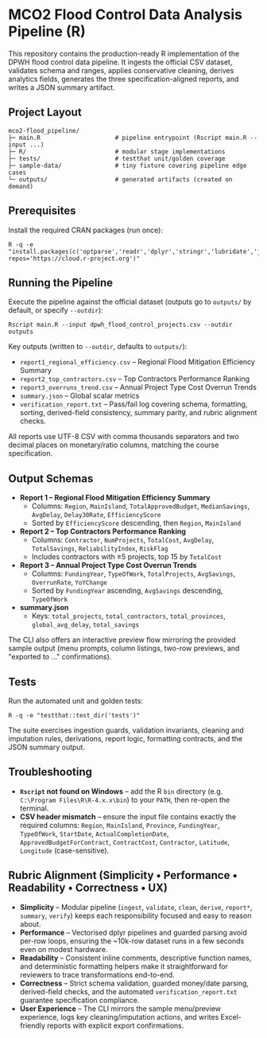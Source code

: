 # MCO2 Flood Control Data Analysis Pipeline (R)

This repository contains the production-ready R implementation of the DPWH flood
control data pipeline. It ingests the official CSV dataset, validates schema and
ranges, applies conservative cleaning, derives analytics fields, generates the
three specification-aligned reports, and writes a JSON summary artifact.

## Project Layout

```
mco2-flood_pipeline/
├─ main.R                     # pipeline entrypoint (Rscript main.R --input ...)
├─ R/                         # modular stage implementations
├─ tests/                     # testthat unit/golden coverage
├─ sample-data/               # tiny fixture covering pipeline edge cases
└─ outputs/                   # generated artifacts (created on demand)
```

## Prerequisites

Install the required CRAN packages (run once):

```
R -q -e "install.packages(c('optparse','readr','dplyr','stringr','lubridate','jsonlite','tibble','testthat'), repos='https://cloud.r-project.org')"
```

## Running the Pipeline

Execute the pipeline against the official dataset (outputs go to `outputs/` by
default, or specify `--outdir`):

```
Rscript main.R --input dpwh_flood_control_projects.csv --outdir outputs
```

Key outputs (written to `--outdir`, defaults to `outputs/`):

- `report1_regional_efficiency.csv` – Regional Flood Mitigation Efficiency Summary
- `report2_top_contractors.csv` – Top Contractors Performance Ranking
- `report3_overruns_trend.csv` – Annual Project Type Cost Overrun Trends
- `summary.json` – Global scalar metrics
- `verification_report.txt` – Pass/fail log covering schema, formatting, sorting, derived-field consistency, summary parity, and rubric alignment checks.

All reports use UTF-8 CSV with comma thousands separators and two decimal places on monetary/ratio columns, matching the course specification.

## Output Schemas

- **Report 1 – Regional Flood Mitigation Efficiency Summary**
  - Columns: `Region`, `MainIsland`, `TotalApprovedBudget`, `MedianSavings`, `AvgDelay`, `Delay30Rate`, `EfficiencyScore`
  - Sorted by `EfficiencyScore` descending, then `Region`, `MainIsland`
- **Report 2 – Top Contractors Performance Ranking**
  - Columns: `Contractor`, `NumProjects`, `TotalCost`, `AvgDelay`, `TotalSavings`, `ReliabilityIndex`, `RiskFlag`
  - Includes contractors with ≥5 projects, top 15 by `TotalCost`
- **Report 3 – Annual Project Type Cost Overrun Trends**
  - Columns: `FundingYear`, `TypeOfWork`, `TotalProjects`, `AvgSavings`, `OverrunRate`, `YoYChange`
  - Sorted by `FundingYear` ascending, `AvgSavings` descending, `TypeOfWork`
- **summary.json**
  - Keys: `total_projects`, `total_contractors`, `total_provinces`, `global_avg_delay`, `total_savings`

The CLI also offers an interactive preview flow mirroring the provided sample output (menu prompts, column listings, two-row previews, and "exported to …" confirmations).

## Tests

Run the automated unit and golden tests:

```
R -q -e "testthat::test_dir('tests')"
```

The suite exercises ingestion guards, validation invariants, cleaning and
imputation rules, derivations, report logic, formatting contracts, and the JSON
summary output.

## Troubleshooting

- **`Rscript` not found on Windows** – add the R `bin` directory (e.g.
  `C:\Program Files\R\R-4.x.x\bin`) to your `PATH`, then re-open the terminal.
- **CSV header mismatch** – ensure the input file contains exactly the required
  columns: `Region`, `MainIsland`, `Province`, `FundingYear`, `TypeOfWork`,
  `StartDate`, `ActualCompletionDate`, `ApprovedBudgetForContract`, `ContractCost`,
  `Contractor`, `Latitude`, `Longitude` (case-sensitive).

## Rubric Alignment (Simplicity • Performance • Readability • Correctness • UX)

- **Simplicity** – Modular pipeline (`ingest`, `validate`, `clean`, `derive`, `report*`, `summary`, `verify`) keeps each responsibility focused and easy to reason about.
- **Performance** – Vectorised dplyr pipelines and guarded parsing avoid per-row loops, ensuring the ~10k-row dataset runs in a few seconds even on modest hardware.
- **Readability** – Consistent inline comments, descriptive function names, and deterministic formatting helpers make it straightforward for reviewers to trace transformations end-to-end.
- **Correctness** – Strict schema validation, guarded money/date parsing, derived-field checks, and the automated `verification_report.txt` guarantee specification compliance.
- **User Experience** – The CLI mirrors the sample menu/preview experience, logs key cleaning/imputation actions, and writes Excel-friendly reports with explicit export confirmations.

